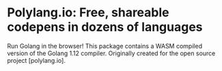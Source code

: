 # Polylang.io: Free, shareable codepens in dozens of languages
Run Golang in the browser! This package contains a WASM compiled version of the Golang 1.12 compiler. Originally created for the open source project [polylang.io].